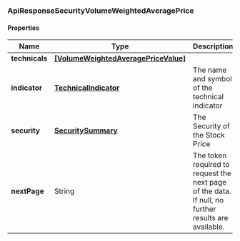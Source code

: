 
[//]: # (CLASS:ApiResponseSecurityVolumeWeightedAveragePrice)

[//]: # (KIND:object)

### ApiResponseSecurityVolumeWeightedAveragePrice

#### Properties

[//]: # (START_DEFINITION)

Name | Type | Description
------------ | ------------- | -------------
**technicals** | [**[VolumeWeightedAveragePriceValue]**](VolumeWeightedAveragePriceValue.md) |  &nbsp;
**indicator** | [**TechnicalIndicator**](TechnicalIndicator.md) | The name and symbol of the technical indicator &nbsp;
**security** | [**SecuritySummary**](SecuritySummary.md) | The Security of the Stock Price &nbsp;
**nextPage** | String | The token required to request the next page of the data. If null, no further results are available. &nbsp;

[//]: # (END_DEFINITION)


[//]: # (CONTAINED_CLASS:VolumeWeightedAveragePriceValue)


[//]: # (CONTAINED_CLASS:TechnicalIndicator)


[//]: # (CONTAINED_CLASS:SecuritySummary)





